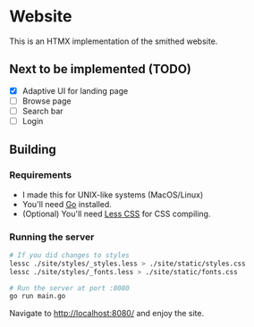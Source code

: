 # Website

This is an HTMX implementation of the smithed website.

## Next to be implemented (TODO)

- [x] Adaptive UI for landing page
- [ ] Browse page
- [ ] Search bar
- [ ] Login

## Building

### Requirements

- I made this for UNIX-like systems (MacOS/Linux)
- You'll need [Go](https://go.dev/) installed.
- (Optional) You'll need [Less CSS](https://lesscss.org/) for CSS compiling.

### Running the server

```bash
# If you did changes to styles
lessc ./site/styles/_styles.less > ./site/static/styles.css
lessc ./site/styles/_fonts.less > ./site/static/fonts.css

# Run the server at port :8080
go run main.go
```

Navigate to [http://localhost:8080/](http://localhost:8080/) and enjoy the site.
